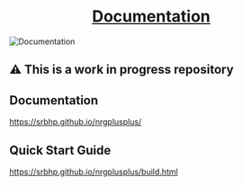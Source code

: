 <h1 align="center">
  <a href="https://srbhp.github.io/nrgplusplus/">Documentation</a> </h1>

</h1>

![Documentation](https://github.com/srbhp/nrgplusplus/actions/workflows/cmake.yml/badge.svg)

## ⚠ This is a work in progress repository


##  Documentation
https://srbhp.github.io/nrgplusplus/


## Quick Start Guide
https://srbhp.github.io/nrgplusplus/build.html
